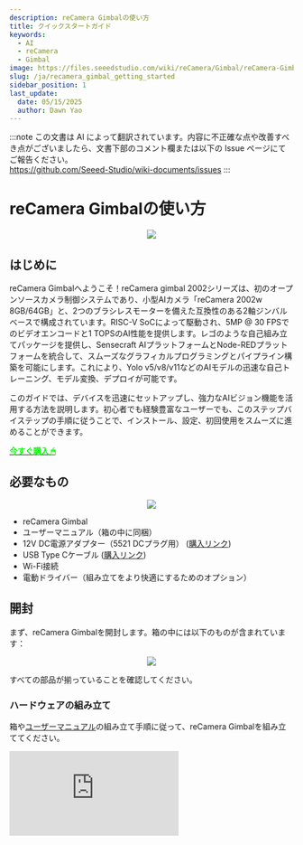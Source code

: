 ```yaml
---
description: reCamera Gimbalの使い方
title: クイックスタートガイド
keywords:
  - AI
  - reCamera
  - Gimbal
image: https://files.seeedstudio.com/wiki/reCamera/Gimbal/reCamera-Gimbal.webp
slug: /ja/recamera_gimbal_getting_started
sidebar_position: 1
last_update:
  date: 05/15/2025
  author: Dawn Yao
---
```

:::note
この文書は AI によって翻訳されています。内容に不正確な点や改善すべき点がございましたら、文書下部のコメント欄または以下の Issue ページにてご報告ください。  
https://github.com/Seeed-Studio/wiki-documents/issues
:::

# reCamera Gimbalの使い方

<div align="center"><img width={600} src="https://files.seeedstudio.com/wiki/reCamera/Gimbal/reCamera-Gimbal.png" /></div>

## はじめに

reCamera Gimbalへようこそ！reCamera gimbal 2002シリーズは、初のオープンソースカメラ制御システムであり、小型AIカメラ「reCamera 2002w 8GB/64GB」と、2つのブラシレスモーターを備えた互換性のある2軸ジンバルベースで構成されています。RISC-V SoCによって駆動され、5MP @ 30 FPSでのビデオエンコードと1 TOPSのAI性能を提供します。レゴのような自己組み立てパッケージを提供し、Sensecraft AIプラットフォームとNode-REDプラットフォームを統合して、スムーズなグラフィカルプログラミングとパイプライン構築を可能にします。これにより、Yolo v5/v8/v11などのAIモデルの迅速な自己トレーニング、モデル変換、デプロイが可能です。

このガイドでは、デバイスを迅速にセットアップし、強力なAIビジョン機能を活用する方法を説明します。初心者でも経験豊富なユーザーでも、このステップバイステップの手順に従うことで、インストール、設定、初回使用をスムーズに進めることができます。

<div class="get_one_now_container" style={{textAlign: 'center'}}>
    <a class="get_one_now_item" href="https://www.seeedstudio.com/reCamera-gimbal-2002w-optional-accessories.html" target="_blank" rel="noopener noreferrer">
            <strong><span><font color={'FFFFFF'} size={"4"}> 今すぐ購入 🖱</font></span></strong>
    </a>
</div>

## 必要なもの

<div align="center"><img width={1000} src="https://files.seeedstudio.com/wiki/reCamera/Gimbal/Gimbal_prerequisites.png" /></div>

- reCamera Gimbal
- ユーザーマニュアル（箱の中に同梱）
- 12V DC電源アダプター（5521 DCプラグ用） ([購入リンク](https://www.seeedstudio.com/Power-Adapter-12V-2A-US-p-5731.html))
- USB Type Cケーブル ([購入リンク](https://www.seeedstudio.com/USB-3-1-Type-C-to-A-Cable-1-Meter-3-1A-p-4085.html))
- Wi-Fi接続
- 電動ドライバー（組み立てをより快適にするためのオプション）

## 開封

まず、reCamera Gimbalを開封します。箱の中には以下のものが含まれています：

<div align="center"><img width={1000} src="https://files.seeedstudio.com/wiki/reCamera/Gimbal/Gimbal_Partlist.png" /></div>

すべての部品が揃っていることを確認してください。

### ハードウェアの組み立て

箱や[ユーザーマニュアル](#jump1)の組み立て手順に従って、reCamera Gimbalを組み立ててください。

<div style={{textAlign:'center'}}><iframe width={560} height={315} src="https://www.youtube.com/embed/VAkhDHct0p4" title="YouTube video player" frameBorder={0} allow="accelerometer; autoplay; clipboard-write; encrypted-media; gyroscope; picture-in-picture; web-share" allowFullScreen /></div>

:::note
すべてのネジをしっかり締めてください。そうしないと、モーターの動作に影響を与える可能性があります。
:::

### デバイスのセットアップとログイン

**ステップ1:** ジンバルを組み立てた後、USBケーブルをreCamera GimbalからPCに接続します。ウェブサイトで`192.168.42.1`にアクセスし、デフォルトのパスワードを変更してください。Wi-Fi APセットアップモードを使用している場合は、代わりに`192.168.16.1`にアクセスしてください。

<div align="center"><img width={600} src="https://files.seeedstudio.com/wiki/reCamera/Gimbal/Gimbal_1.png" /></div>

:::note
パスワードを忘れないようにしてください。忘れた場合、デバイスをリセットするためにすべてのログが消去されます。パスワードを忘れた場合は、[工場出荷時リセット](https://wiki.seeedstudio.com/ja/recamera_getting_started/#factory-reset)を行ってください。
:::

:::note
デフォルトのユーザー名とパスワードはどちらも`recamera`です。工場出荷時リセットを行った場合や新しい（未設定の）デバイスを使用している場合は、このユーザー名とパスワードを使用してください。
:::

**ステップ2:** ここで、ジンバルプレビューダッシュボードに移動します。ダッシュボードのコントロールを使用してモーターの動きを体験する前に、`Network`に移動してWi-Fiを設定してください。

<div align="center"><img width={600} src="https://files.seeedstudio.com/wiki/reCamera/Gimbal/dashboard_network.png" /></div>

**ステップ3:** Wi-Fiに接続します。Wi-Fiに正常に接続した後、`ロックアイコン`をクリックしてデバイスのIPアドレスを表示します。

<div align="center"><img width={600} src="https://files.seeedstudio.com/wiki/reCamera/Gimbal/view_wifi_IP.png" /></div>

**ステップ4:** 新しいブラウザタブを開き、このIPアドレスを使用してデバイスにアクセスします。

<div align="center"><img width={400} src="https://files.seeedstudio.com/wiki/reCamera/Gimbal/Gimbal_5.png" /></div>

**ステップ6:** ベースに電源を接続してから、最適なモーター動作のためにUSB Type Cケーブルを取り外します。

:::note

電源アダプターは12Vの電圧で接続する必要があります。

:::

<div align="center"><img width={400} src="https://files.seeedstudio.com/wiki/reCamera/Gimbal/switch_power.png" /></div>

**ステップ7:** `IPアドレス`ブラウザに戻り、ダッシュボードにアクセスして、右側の`キャリブレートボタン`を押してジンバルをキャリブレーションしてください。

:::note

キャリブレーション中は、デバイスの操作を妨げないようにしてください。これによりキャリブレーションが失敗する可能性があります。キャリブレーションは、ジンバルの電源を入れるたびに自動的に実行されます。

:::

<div align="center"><img width={600} src="https://files.seeedstudio.com/wiki/reCamera/Gimbal/gimbal_calibrate.png" /></div>

### キャリブレーション動作

ヨー軸の動作範囲は0–360°ですが、構造上の制約により実際の機械的範囲は約345°に制限されています。ただし、視野範囲は360°を維持します。ピッチ軸は0–180°の動作範囲をサポートします。

<div align="center"><img width={600} src="https://files.seeedstudio.com/wiki/reCamera/Gimbal/movement_range.png" /></div>

電源を入れると、ジンバルは自動キャリブレーションシーケンスを開始します：

- **ヨー軸**: ジンバルは最初に時計回りに回転して機械的な制限（電源ケーブルの上に位置）に達し、その後反時計回りに反対の制限に回転します。両端に到達した後、中央位置に戻ります。

- **ピッチ軸**: ジンバルは上向きに0°の位置まで傾き、その後下向きに180°の制限まで移動し、最後に中央に戻ります。

<div align="center"><img width={600} src="https://files.seeedstudio.com/wiki/reCamera/Gimbal/calibrate.gif" /></div>

このシーケンスでジンバルの自己キャリブレーションプロセスが完了します。

ターミナルで以下のコマンドを入力してキャリブレーションを行うこともできます：
```bash
gimbal cali
```

### キャリブレーション問題のトラブルシューティング

ジンバルがキャリブレーションシーケンスを正しく実行しない場合、以下のような原因が考えられます：

- **機械的制限の確認**: ジンバルの動作範囲が妨げられていないか、または誤って制限されていないかを手動で確認してください。

- **3Dプリント部品による抵抗の確認**: モーターが動く際に抵抗を感じる場合があります。抵抗が過剰な場合は、モーターのPID設定を調整してモーターの力を増加させる必要があるかもしれません。[PIDの調整方法はこちら](https://wiki.seeedstudio.com/ja/recamera_pid_adjustment)をご覧ください。または、部品を研磨したり、ネジを少し緩めたりして摩擦を減らし、動作を改善してください。

## 基本的なウェブアクセス

ウェブURL：

- **プレビューページ**: `ip_address/#/dashboard`

- **ホームページ**: `ip_address/#/init`
- **ワークスペース**: `ip_address/#/workspace`
- **ネットワーク設定**: `ip_address/#/network`
- **セキュリティ**: `ip_address/#/security`
- **ターミナル**: `ip_address/#/terminal`
- **システム**: `ip_address/#/system`
- **電源**: `ip_address/#/power`
- **オリジナルNode-RED**: `ip_address:1880`

### ジンバル ダッシュボード のクイックスタート:
#### モーター制御
セットアップとキャリブレーションが完了した後、ダッシュボードのオプションを使用してジンバルを制御できます。`ip_address/#/dashboard` または `ip_address` にアクセスして、Node-REDノードで作成されたジンバルのプレビューダッシュボードを開きます：

<div align="center"><img width={600} src="https://files.seeedstudio.com/wiki/reCamera/Gimbal/Gimbal_preview.png" /></div>

- **ジョイスティック**: カメラの視野の方向を制御します。例えば、ジョイスティックを右にドラッグすると、画像も右に移動します。
- **スライダー**: 
  - ヨーおよびピッチスライダー: ジンバルを指定した絶対角度に移動させます。

    ヨー範囲: 0–360°

    ピッチ範囲: 0–180°

:::note
構造上の制約により、ヨー範囲は0–345°、ピッチ範囲は0–180°に制限されています。この範囲外の値を入力すると、最も近い境界値に調整されます。例えば、ヨーに360°を入力すると、システムは自動的に345°として動作を実行します。
:::

  - スピードスライダー: 両モーターの速度を同時に調整します。

    スピード範囲: 0–720°/秒（毎秒の角度）

- **自動追跡**: ドロップダウンメニューからターゲットオブジェクト（例：人、車、猫、犬、ボトル）を選択し、`Start Tracking` をクリックして自動追跡を開始します。追跡を終了するには `Stop Tracking` をクリックします。

<div align="center"><img width={600} src="https://files.seeedstudio.com/wiki/reCamera/Gimbal/Gimbal_tarck.png" /></div>

- **スリープボタン**: ジンバルを絶対位置（ヨー: 180°, ピッチ: 180°）に移動させます。

:::note

スリープボタンは低電力スリープモードを有効にするものではありません。単にカメラを下向きに再配置します。

:::

- **スタンバイボタン**: ジンバルを絶対位置（ヨー: 180°, ピッチ: 90°）に移動させます。
- **キャリブレートボタン**: ジンバルのキャリブレーションプロセスを開始します。
- **緊急停止ボタン**: 移動中に両モーターを即座に無効化します。

    ⚠️ 注意: これによりキャリブレーションプロセスは中断されません。

#### AIモデルパラメータ
**信頼度**: YOLOモデルの信頼度は、予測されたバウンディングボックスがオブジェクトを含む確率と予測の正確性を表します。値は0から100の範囲です。

<div align="center"><img width={600} src="https://files.seeedstudio.com/wiki/reCamera/Gimbal/Gimbal_confidence.png" /></div>

**IoU（Intersection over Union）**: IoUは、予測されたバウンディングボックスと実際のバウンディングボックスの重なりを評価するための指標です。2つのボックスの交差領域と結合領域の比率として計算されます。IoUの値は通常0から1の範囲ですが、0 - 100のスケールに標準化されています。IoU値が0の場合、予測ボックスと実際のボックスの間に重なりがないことを示します。値が100の場合、2つのボックスが完全に重なっていることを意味します。

<div align="center"><img width={600} src="https://files.seeedstudio.com/wiki/reCamera/Gimbal/Gimbal_iou.png" /></div>

### ジンバル ダッシュボード フローのクイックスタート:

Node-REDノードでダッシュボードがどのように作成されているかを知りたい場合は、右下隅をクリックするか、`ip_address/#/workspace` にアクセスしてジンバルのNode-REDワークスペースを開いてください。

<div align="center"><img width={600} src="https://files.seeedstudio.com/wiki/reCamera/Gimbal/dashboard_to_workspace.png" /></div>

すると、デフォルトのジンバルダッシュボードフローが表示されます。各ノードをダブルクリックしてノードの詳細を確認できます。ダッシュボードフローは以下のようになります：

<div align="center"><img width={600} src="https://files.seeedstudio.com/wiki/reCamera/Gimbal/workspace_flow.png" /></div>

**モデル設定**: 
  - スライダーノードを使用して、YOLO AIモデルのIoU（Intersection over Union）および信頼度のしきい値を調整できます。

**ダッシュボード UI表示**:
  - UIテンプレートノードは、現在のモデル設定を示すテキストを表示します。
  - また、カメラからのbase64画像をレンダリングし、YOLOによって識別されたオブジェクトの検出ボックスを含みます。

**ターゲットを使用した自動追跡**:

  - 関数ノードは、ターゲットオブジェクト（例：幅、高さ、座標）に関する情報を取得し、このデータを追跡アルゴリズムで処理します。

  - アルゴリズム関数ノードは、視野の中心に対するターゲットボックス中心のオフセットを計算し、このオフセットをモーター角度設定ノードに送信して、ジンバルを目的の位置に移動させます。

**手動モーター制御**:

  - スライダーノードを使用してモーター角度を手動で設定し、ジンバルを特定の角度だけ移動させます。

  - また、ジョイスティック UI ノードを使用すると、ジンバルの位置を小さな増分（オフセット単位）で調整して手動制御することができます。

**ショートカットボタン**:

  - ボタン UI ノードは、特定の位置をモーター角度設定ノードに送信し、スリープやスタンバイなどの動作をトリガーします。

  - これらのボタンは、`gimbal cali`（キャリブレーション用）や `gimbal stop 1; gimbal stop 2`（緊急停止用）などの bash スクリプトを実行する exec ノードをトリガーすることもできます。

**基本的な Web Iframe サブフロー**:

  - iframe サブフローは、ネットワーク設定、システム情報、デバイス情報などの基本的なウェブページを表示します。

  - ただし、複数のノードでページをレンダリングするため、CPU リソースを消費する可能性があります。必要がない場合は削除することができます。

## クラウド管理とバックアップの適用

新しいアプリケーションを作成したり、SenseCraft クラウドサービスにアプリケーションを保存したい場合は、左下で SenseCraft アカウントにログインし、`+` アイコンをクリックして新しいアプリケーションを追加してください。その後、フローの作業を開始できます。

<div align="center"><img width={600} src="https://files.seeedstudio.com/wiki/reCamera/Gimbal/Gimbal_7.png" /></div>

アプリケーションの表示と管理は [reCamera - SenseCraft AI](https://sensecraft.seeed.cc/ai/#/recamera) で行えます。

:::note

プラットフォームを通じてアプリケーションを同期するには、アカウントを登録する必要があります。

:::

<div align="center"><img width={600} src="https://files.seeedstudio.com/wiki/reCamera/Gimbal/Gimbal_14.png" /></div> 


## ポートリスト

以下は reCamera Gimbal で使用されるポートの一覧です：

- **ポート 22**: リモート SSH ログインに使用され、開放されています。
- **ポート 53**: DNS ドメイン名解決に関連し、ウェブリダイレクトに必要です。デフォルトで開放されています。
- **ポート 80**: Node-RED アプリケーションの HTTP 表示用ウェブダッシュボードインターフェースとして機能します。
- **ポート 554**: RTSP ビデオストリーミングに使用されます。
- **ポート 9090**: ウェブターミナルアクセス用で、ログインにはパスワードが必要です。
- **ポート 1880**: Node-RED 操作用に割り当てられています。

## OTA OS アップグレード
[OTA アップグレード手順](https://wiki.seeedstudio.com/ja/recamera_getting_started/#ota-upgrade-from-013-to-latest-version) を参照してください。


## 工場出荷時設定へのリセット

<div align="center"><img width={600} src="https://files.seeedstudio.com/wiki/reCamera/Gimbal/gimbal_usr_button.png" /></div> 

デバイスのパスコードを忘れるなどしてデバイスをリセットしたい場合は、**User** ボタンを長押ししながらデバイスを電源に接続してください。デバイスの `赤いライト` が点滅せずに **常時点灯** になったら、User ボタンを離してください。


## リソース

- <span id="jump1"><a href="https://files.seeedstudio.com/gimbal/GIMBAL_Manual0311.pdf">reCamera Gimbal ユーザーマニュアル</a></span>

- [Github](https://github.com/Seeed-Studio/OSHW-reCamera-Series)

## 技術サポートと製品ディスカッション

弊社製品をお選びいただきありがとうございます！製品の使用体験がスムーズになるよう、さまざまなサポートを提供しています。お客様の好みやニーズに応じた複数のコミュニケーションチャネルをご用意しています。

<div class="button_tech_support_container">
<a href="https://forum.seeedstudio.com/" class="button_forum"></a> 
<a href="https://www.seeedstudio.com/contacts" class="button_email"></a>
</div>

<div class="button_tech_support_container">
<a href="https://discord.gg/eWkprNDMU7" class="button_discord"></a> 
<a href="https://github.com/Seeed-Studio/wiki-documents/discussions/69" class="button_discussion"></a>
</div>
